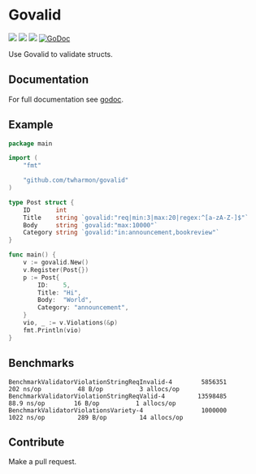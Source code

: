 # Govalid

![](https://github.com/twharmon/govalid/workflows/Test/badge.svg) [![](https://goreportcard.com/badge/github.com/twharmon/govalid)](https://goreportcard.com/report/github.com/twharmon/govalid) [![](https://gocover.io/_badge/github.com/twharmon/govalid)](https://gocover.io/github.com/twharmon/govalid) [![GoDoc](https://godoc.org/github.com/twharmon/govalid?status.svg)](https://godoc.org/github.com/twharmon/govalid)

Use Govalid to validate structs.

## Documentation

For full documentation see [godoc](https://godoc.org/github.com/twharmon/govalid).

## Example

```go
package main

import (
	"fmt"

	"github.com/twharmon/govalid"
)

type Post struct {
	ID       int
	Title    string `govalid:"req|min:3|max:20|regex:^[a-zA-Z-]$"`
	Body     string `govalid:"max:10000"`
	Category string `govalid:"in:announcement,bookreview"`
}

func main() {
	v := govalid.New()
	v.Register(Post{})
	p := Post{
		ID:    5,
		Title: "Hi",
		Body:  "World",
		Category: "announcement",
	}
	vio, _ := v.Violations(&p)
	fmt.Println(vio)
}
```

## Benchmarks

```
BenchmarkValidatorViolationStringReqInvalid-4   	 5856351	       202 ns/op	      48 B/op	       3 allocs/op
BenchmarkValidatorViolationStringReqValid-4     	13598485	        88.9 ns/op	      16 B/op	       1 allocs/op
BenchmarkValidatorViolationsVariety-4           	 1000000	      1022 ns/op	     289 B/op	      14 allocs/op
```

## Contribute

Make a pull request.
